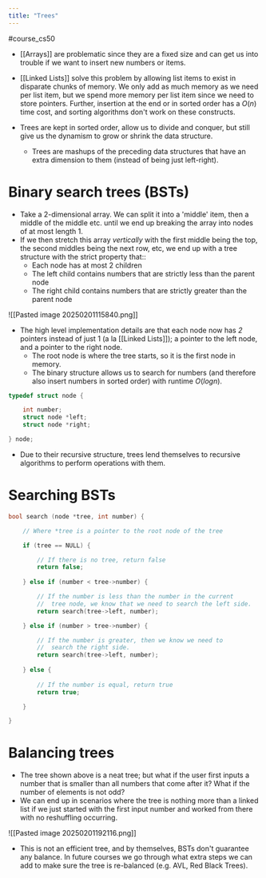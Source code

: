 ```yaml
---
title: "Trees"
---
```

#course_cs50 

- [[Arrays]] are problematic since they are a fixed size and can get us into trouble if we want to insert new numbers or items.
- [[Linked Lists]] solve this problem by allowing list items to exist in disparate chunks of memory. We only add as much memory as we need per list item, but we spend more memory per list item since we need to store pointers. Further, insertion at the end or in sorted order has a $O(n)$ time cost, and sorting algorithms don't work on these constructs.

- Trees are kept in sorted order, allow us to divide and conquer, but still give us the dynamism to grow or shrink the data structure. 
    - Trees are mashups of the preceding data structures that have an extra dimension to them (instead of being just left-right).

# Binary search trees (BSTs)

- Take a 2-dimensional array. We can split it into a 'middle' item, then a middle of the middle etc. until we end up breaking the array into nodes of at most length 1.
- If we then stretch this array *vertically* with the first middle being the top, the second middles being the next row, etc, we end up with a tree structure with the strict property that::
    - Each node has at most 2 children
    - The left child contains numbers that are strictly less than the parent node
    - The right child contains numbers that are strictly greater than the parent node

![[Pasted image 20250201115840.png]]

- The high level implementation details are that each node now has *2* pointers instead of just 1 (a la [[Linked Lists]]); a pointer to the left node, and a pointer to the right node.
    - The root node is where the tree starts, so it is the first node in memory.
    - The binary structure allows us to search for numbers (and therefore also insert numbers in sorted order) with runtime $O(logn)$.

```C
typedef struct node {

    int number;
    struct node *left;
    struct node *right;

} node;
```

- Due to their recursive structure, trees lend themselves to recursive algorithms to perform operations with them.

# Searching BSTs


```C
bool search (node *tree, int number) {

    // Where *tree is a pointer to the root node of the tree

    if (tree == NULL) {

        // If there is no tree, return false
        return false;
        
    } else if (number < tree->number) {

        // If the number is less than the number in the current 
        //  tree node, we know that we need to search the left side.
        return search(tree->left, number);

    } else if (number > tree->number) {

        // If the number is greater, then we know we need to 
        //  search the right side.
        return search(tree->left, number);
    
    } else {
    
        // If the number is equal, return true
        return true;

    }

}
```

# Balancing trees

- The tree shown above is a neat tree; but what if the user first inputs a number that is smaller than all numbers that come after it? What if the number of elements is not odd?
- We can end up in scenarios where the tree is nothing more than a linked list if we just started with the first input number and worked from there with no reshuffling occurring.

![[Pasted image 20250201192116.png]]

- This is not an efficient tree, and by themselves, BSTs don't guarantee any balance. In future courses we go through what extra steps we can add to make sure the tree is re-balanced (e.g. AVL, Red Black Trees).
